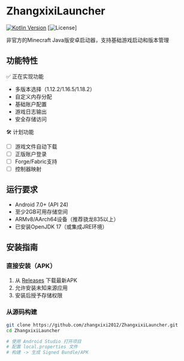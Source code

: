 # ZhangxixiLauncher

[![Kotlin Version](https://img.shields.io/badge/Kotlin-1.9.20-blue.svg)](https://kotlinlang.org)
[![License](https://img.shields.io/badge/License-MPL-2.0-green.svg)]

非官方的Minecraft Java版安卓启动器，支持基础游戏启动和版本管理



## 功能特性

✅ 正在实现功能  
- 多版本选择（1.12.2/1.16.5/1.18.2）
- 自定义内存分配
- 基础账户配置
- 游戏日志输出
- 安全存储访问

🛠 计划功能  
- [ ] 游戏文件自动下载
- [ ] 正版账户登录
- [ ] Forge/Fabric支持
- [ ] 控制器映射

## 运行要求

- Android 7.0+ (API 24)
- 至少2GB可用存储空间
- ARMv8/AArch64设备（推荐骁龙835以上）
- 已安装OpenJDK 17（或集成JRE环境）

## 安装指南

### 直接安装（APK）
1. 从 [Releases](https://github.com/zhangxixi2012/ZhangxixiLauncher/releases) 下载最新APK
2. 允许安装未知来源应用
3. 安装后授予存储权限

### 从源码构建
```bash
git clone https://github.com/zhangxixi2012/ZhangxixiLauncher.git
cd ZhangxixiLauncher

# 使用 Android Studio 打开项目
# 配置 local.properties 文件
# 构建 -> 生成 Signed Bundle/APK
